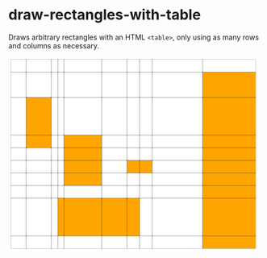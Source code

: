 # draw-rectangles-with-table

Draws arbitrary rectangles with an HTML `<table>`, only using as many rows and columns as necessary.

![Example of a resulting table](./screenshot.png)
